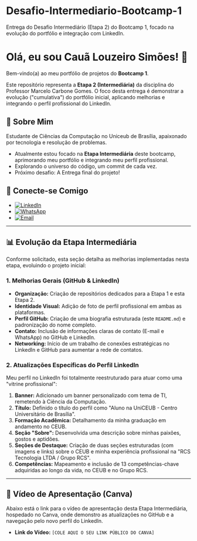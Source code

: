 # Desafio-Intermediario-Bootcamp-1
Entrega do Desafio Intermediário (Etapa 2) do Bootcamp 1, focado na evolução do portfólio e integração com LinkedIn.

# Olá, eu sou Cauã Louzeiro Simões! 👋

Bem-vindo(a) ao meu portfólio de projetos do **Bootcamp 1**.

Este repositório representa a **Etapa 2 (Intermediária)** da disciplina do Professor Marcelo Carbone Gomes. O foco desta entrega é demonstrar a evolução ("cumulativa") do portfólio inicial, aplicando melhorias e integrando o perfil profissional do LinkedIn.

## 🚀 Sobre Mim

Estudante de Ciências da Computação no Uniceub de Brasília, apaixonado por tecnologia e resolução de problemas.

* Atualmente estou focado na **Etapa Intermediária** deste bootcamp, aprimorando meu portfólio e integrando meu perfil profissional.
* Explorando o universo do código, um commit de cada vez.
* Próximo desafio: A Entrega final do projeto!

## 🔗 Conecte-se Comigo

* [![LinkedIn](https://img.shields.io/badge/LinkedIn-0077B5?style=for-the-badge&logo=linkedin&logoColor=white)](https://is.gd/LinkedIn_caua_louzeiro)
* [![WhatsApp](https://img.shields.io/badge/WhatsApp-25D366?style=for-the-badge&logo=whatsapp&logoColor=white)](https://api.whatsapp.com/send?phone=5511917747189#1)
* [![Email](https://img.shields.io/badge/Email-D14836?style=for-the-badge&logo=gmail&logoColor=white)](mailto:caua.louzeiro@sempreceub.com)

---

## 📊 Evolução da Etapa Intermediária

Conforme solicitado, esta seção detalha as melhorias implementadas nesta etapa, evoluindo o projeto inicial:

### 1. Melhorias Gerais (GitHub & LinkedIn)

* **Organização:** Criação de repositórios dedicados para a Etapa 1 e esta Etapa 2.
* **Identidade Visual:** Adição de foto de perfil profissional em ambas as plataformas.
* **Perfil GitHub:** Criação de uma biografia estruturada (este `README.md`) e padronização do nome completo.
* **Contato:** Inclusão de informações claras de contato (E-mail e WhatsApp) no GitHub e LinkedIn.
* **Networking:** Início de um trabalho de conexões estratégicas no LinkedIn e GitHub para aumentar a rede de contatos.

### 2. Atualizações Específicas do Perfil LinkedIn

Meu perfil no LinkedIn foi totalmente reestruturado para atuar como uma "vitrine profissional":

1.  **Banner:** Adicionado um banner personalizado com tema de TI, remetendo à Ciência da Computação.
2.  **Título:** Definido o título do perfil como "Aluno na UniCEUB - Centro Universitário de Brasília".
3.  **Formação Acadêmica:** Detalhamento da minha graduação em andamento no CEUB.
4.  **Seção "Sobre":** Desenvolvida uma descrição sobre minhas paixões, gostos e aptidões.
5.  **Seções de Destaque:** Criação de duas seções estruturadas (com imagens e links) sobre o CEUB e minha experiência profissional na "RCS Tecnologia LTDA / Grupo RCS".
6.  **Competências:** Mapeamento e inclusão de 13 competências-chave adquiridas ao longo da vida, no CEUB e no Grupo RCS.

---

## 🎥 Vídeo de Apresentação (Canva)

Abaixo está o link para o vídeo de apresentação desta Etapa Intermediária, hospedado no Canva, onde demonstro as atualizações no GitHub e a navegação pelo novo perfil do LinkedIn.

* **Link do Vídeo:** `[COLE AQUI O SEU LINK PÚBLICO DO CANVA]`
